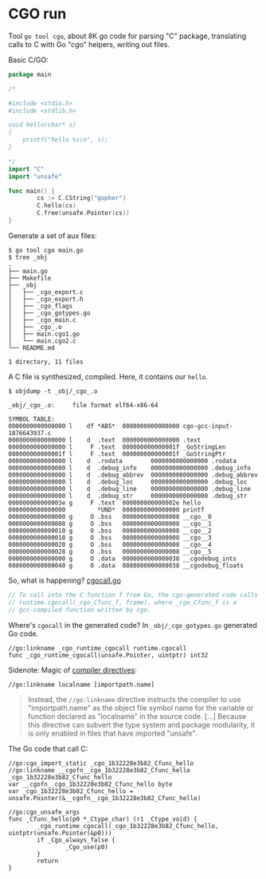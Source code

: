 # CGO run

Tool `go tool cgo`, about 8K go code for parsing "C" package, translating calls
to C with Go "cgo" helpers, writing out files.

Basic C/GO:

```go
package main

/*

#include <stdio.h>
#include <stdlib.h>

void hello(char* s)
{
    printf("hello %s\n", s);
}

*/
import "C"
import "unsafe"

func main() {
        cs := C.CString("gopher")
        C.hello(cs)
        C.free(unsafe.Pointer(cs))
}
```

Generate a set of aux files:

```
$ go tool cgo main.go
$ tree _obj
.
├── main.go
├── Makefile
├── _obj
│   ├── _cgo_export.c
│   ├── _cgo_export.h
│   ├── _cgo_flags
│   ├── _cgo_gotypes.go
│   ├── _cgo_main.c
│   ├── _cgo_.o
│   ├── main.cgo1.go
│   └── main.cgo2.c
└── README.md

1 directory, 11 files
```

A C file is synthesized, compiled. Here, it contains our `hello`.

```
$ objdump -t _obj/_cgo_.o

_obj/_cgo_.o:     file format elf64-x86-64

SYMBOL TABLE:
0000000000000000 l    df *ABS*  0000000000000000 cgo-gcc-input-1876643937.c
0000000000000000 l    d  .text  0000000000000000 .text
0000000000000000 l     F .text  000000000000001f _GoStringLen
000000000000001f l     F .text  000000000000001f _GoStringPtr
0000000000000000 l    d  .rodata        0000000000000000 .rodata
0000000000000000 l    d  .debug_info    0000000000000000 .debug_info
0000000000000000 l    d  .debug_abbrev  0000000000000000 .debug_abbrev
0000000000000000 l    d  .debug_loc     0000000000000000 .debug_loc
0000000000000000 l    d  .debug_line    0000000000000000 .debug_line
0000000000000000 l    d  .debug_str     0000000000000000 .debug_str
000000000000003e g     F .text  000000000000002e hello
0000000000000000         *UND*  0000000000000000 printf
0000000000000000 g     O .bss   0000000000000008 __cgo__0
0000000000000008 g     O .bss   0000000000000008 __cgo__1
0000000000000010 g     O .bss   0000000000000008 __cgo__2
0000000000000018 g     O .bss   0000000000000008 __cgo__3
0000000000000020 g     O .bss   0000000000000008 __cgo__4
0000000000000028 g     O .bss   0000000000000008 __cgo__5
0000000000000000 g     O .data  0000000000000038 __cgodebug_ints
0000000000000040 g     O .data  0000000000000038 __cgodebug_floats
```

So, what is happening? [cgocall.go](https://go.dev/src/runtime/cgocall.go)

```go
// To call into the C function f from Go, the cgo-generated code calls
// runtime.cgocall(_cgo_Cfunc_f, frame), where _cgo_Cfunc_f is a
// gcc-compiled function written by cgo.
```

Where's `cgocall` in the generated code? In `_obj/_cgo_gotypes.go` generated Go code.

```
//go:linkname _cgo_runtime_cgocall runtime.cgocall
func _cgo_runtime_cgocall(unsafe.Pointer, uintptr) int32
```

Sidenote: Magic of [compiler directives](https://pkg.go.dev/cmd/compile#hdr-Compiler_Directives):

```
//go:linkname localname [importpath.name]
```

> Instead, the `//go:linkname` directive instructs the compiler to use
> "importpath.name" as the object file symbol name for the variable or
> function declared as "localname" in the source code. [...] Because this
> directive can subvert the type system and package modularity, it is only
> enabled in files that have imported "unsafe".

The Go code that call C:

```
//go:cgo_import_static _cgo_1b32228e3b82_Cfunc_hello
//go:linkname __cgofn__cgo_1b32228e3b82_Cfunc_hello _cgo_1b32228e3b82_Cfunc_hello
var __cgofn__cgo_1b32228e3b82_Cfunc_hello byte
var _cgo_1b32228e3b82_Cfunc_hello = unsafe.Pointer(&__cgofn__cgo_1b32228e3b82_Cfunc_hello)

//go:cgo_unsafe_args
func _Cfunc_hello(p0 *_Ctype_char) (r1 _Ctype_void) {
        _cgo_runtime_cgocall(_cgo_1b32228e3b82_Cfunc_hello, uintptr(unsafe.Pointer(&p0)))
        if _Cgo_always_false {
                _Cgo_use(p0)
        }
        return
}
```
